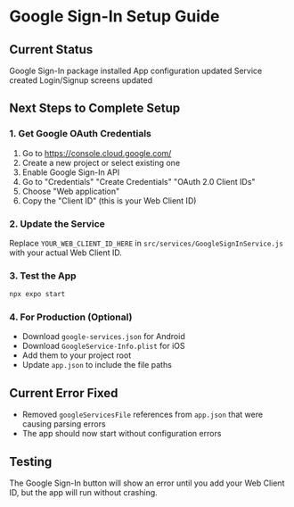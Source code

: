﻿# Google Sign-In Setup Guide

## Current Status
 Google Sign-In package installed
 App configuration updated
 Service created
 Login/Signup screens updated

## Next Steps to Complete Setup

### 1. Get Google OAuth Credentials
1. Go to https://console.cloud.google.com/
2. Create a new project or select existing one
3. Enable Google Sign-In API
4. Go to "Credentials"  "Create Credentials"  "OAuth 2.0 Client IDs"
5. Choose "Web application"
6. Copy the "Client ID" (this is your Web Client ID)

### 2. Update the Service
Replace `YOUR_WEB_CLIENT_ID_HERE` in `src/services/GoogleSignInService.js` with your actual Web Client ID.

### 3. Test the App
```bash
npx expo start
```

### 4. For Production (Optional)
- Download `google-services.json` for Android
- Download `GoogleService-Info.plist` for iOS
- Add them to your project root
- Update `app.json` to include the file paths

## Current Error Fixed
- Removed `googleServicesFile` references from `app.json` that were causing parsing errors
- The app should now start without configuration errors

## Testing
The Google Sign-In button will show an error until you add your Web Client ID, but the app will run without crashing.
